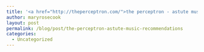 ```yaml
---
title: '<a href="http://theperceptron.com/">the perceptron - astute music recommendations</a>'
author: maryrosecook
layout: post
permalink: /blog/post/the-perceptron-astute-music-recommendations
categories:
  - Uncategorized
---
```


